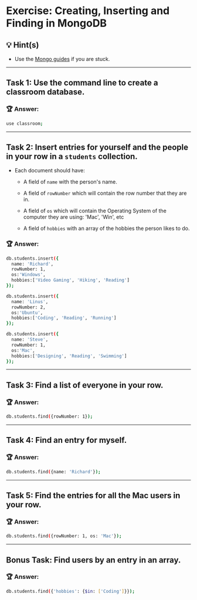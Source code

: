 # Exercise: Creating, Inserting and Finding in MongoDB

## 💡 Hint(s)

* Use the [Mongo guides](https://docs.mongodb.com/guides/) if you are stuck.

---

## __Task 1:__ Use the command line to create a classroom database. 

### 🏆 __Answer:__
```bash
use classroom;
```

---

## __Task 2:__ Insert entries for yourself and the people in your row in a `students` collection.

* Each document should have:

  * A field of `name` with the person's name.

  * A field of `rowNumber` which will contain the row number that they are in.

  * A field of `os` which will contain the Operating System of the computer they are using: 'Mac', 'Win', etc

  * A field of `hobbies` with an array of the hobbies the person likes to do.

### 🏆 __Answer:__
```bash
db.students.insert({
  name: 'Richard', 
  rowNumber: 1, 
  os:'Windows', 
  hobbies:['Video Gaming', 'Hiking', 'Reading'] 
});

db.students.insert({
  name: 'Linus', 
  rowNumber: 2, 
  os:'Ubuntu', 
  hobbies:['Coding', 'Reading', 'Running'] 
});

db.students.insert({
  name: 'Steve', 
  rowNumber: 1, 
  os:'Mac', 
  hobbies:['Designing', 'Reading', 'Swimming'] 
});
```

---

## __Task 3:__  Find a list of everyone in your row.

### 🏆 __Answer:__
```bash
db.students.find({rowNumber: 1});
```

---

## __Task 4:__ Find an entry for myself.

### 🏆 __Answer:__
```bash
db.students.find({name: 'Richard'});
```

---

## __Task 5:__ Find the entries for all the Mac users in your row.

### 🏆 __Answer:__
```bash
db.students.find({rowNumber: 1, os: 'Mac'});
```

---

## __Bonus Task:__ Find users by an entry in an array. 

### 🏆 __Answer:__
```bash
db.students.find({'hobbies': {$in: ['Coding']}});
```
